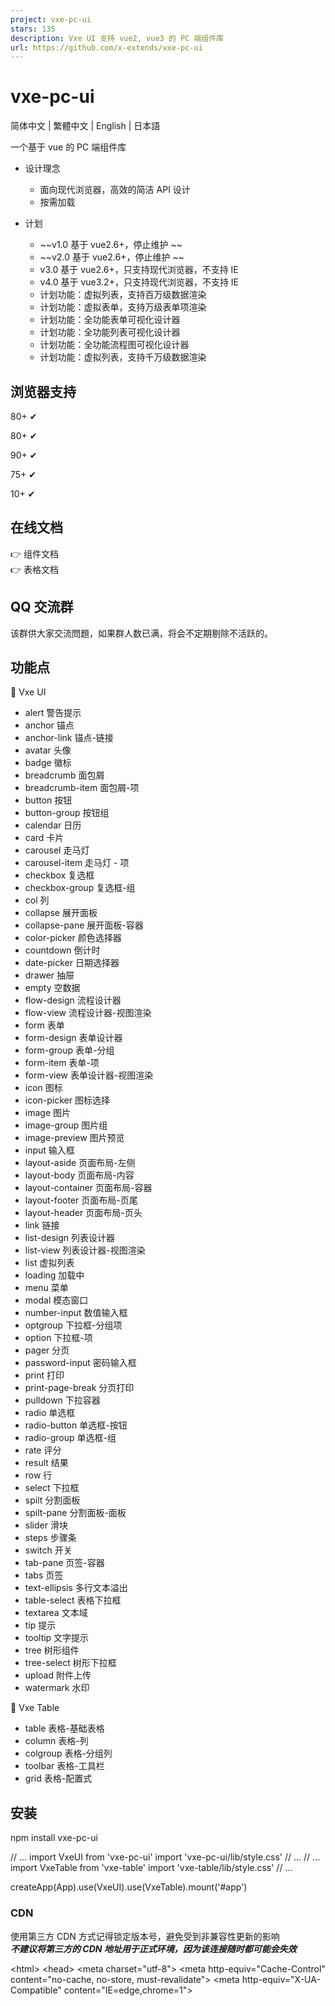 ```yaml
---
project: vxe-pc-ui
stars: 135
description: Vxe UI 支持 vue2, vue3 的 PC 端组件库
url: https://github.com/x-extends/vxe-pc-ui
---
```


vxe-pc-ui
=========

简体中文 | 繁體中文 | English | 日本語

一个基于 vue 的 PC 端组件库

-   设计理念
    
    -   面向现代浏览器，高效的简洁 API 设计
    -   按需加载
-   计划
    
    -   ~~v1.0 基于 vue2.6+，停止维护 ~~
    -   ~~v2.0 基于 vue2.6+，停止维护 ~~
    -   v3.0 基于 vue2.6+，只支持现代浏览器，不支持 IE
    -   v4.0 基于 vue3.2+，只支持现代浏览器，不支持 IE
    -   计划功能：虚拟列表，支持百万级数据渲染
    -   计划功能：虚拟表单，支持万级表单项渲染
    -   计划功能：全功能表单可视化设计器
    -   计划功能：全功能列表可视化设计器
    -   计划功能：全功能流程图可视化设计器
    -   计划功能：虚拟列表，支持千万级数据渲染

浏览器支持
-----

80+ ✔

80+ ✔

90+ ✔

75+ ✔

10+ ✔

在线文档
----

👉 组件文档  
👉 表格文档

QQ 交流群
------

该群供大家交流問題，如果群人数已满，将会不定期剔除不活跃的。

功能点
---

👀 Vxe UI

-   alert 警告提示
-   anchor 锚点
-   anchor-link 锚点-链接
-   avatar 头像
-   badge 徽标
-   breadcrumb 面包屑
-   breadcrumb-item 面包屑-项
-   button 按钮
-   button-group 按钮组
-   calendar 日历
-   card 卡片
-   carousel 走马灯
-   carousel-item 走马灯 - 项
-   checkbox 复选框
-   checkbox-group 复选框-组
-   col 列
-   collapse 展开面板
-   collapse-pane 展开面板-容器
-   color-picker 颜色选择器
-   countdown 倒计时
-   date-picker 日期选择器
-   drawer 抽屉
-   empty 空数据
-   flow-design 流程设计器
-   flow-view 流程设计器-视图渲染
-   form 表单
-   form-design 表单设计器
-   form-group 表单-分组
-   form-item 表单-项
-   form-view 表单设计器-视图渲染
-   icon 图标
-   icon-picker 图标选择
-   image 图片
-   image-group 图片组
-   image-preview 图片预览
-   input 输入框
-   layout-aside 页面布局-左侧
-   layout-body 页面布局-内容
-   layout-container 页面布局-容器
-   layout-footer 页面布局-页尾
-   layout-header 页面布局-页头
-   link 链接
-   list-design 列表设计器
-   list-view 列表设计器-视图渲染
-   list 虚拟列表
-   loading 加载中
-   menu 菜单
-   modal 模态窗口
-   number-input 数值输入框
-   optgroup 下拉框-分组项
-   option 下拉框-项
-   pager 分页
-   password-input 密码输入框
-   print 打印
-   print-page-break 分页打印
-   pulldown 下拉容器
-   radio 单选框
-   radio-button 单选框-按钮
-   radio-group 单选框-组
-   rate 评分
-   result 结果
-   row 行
-   select 下拉框
-   spilt 分割面板
-   spilt-pane 分割面板-面板
-   slider 滑块
-   steps 步骤条
-   switch 开关
-   tab-pane 页签-容器
-   tabs 页签
-   text-ellipsis 多行文本溢出
-   table-select 表格下拉框
-   textarea 文本域
-   tip 提示
-   tooltip 文字提示
-   tree 树形组件
-   tree-select 树形下拉框
-   upload 附件上传
-   watermark 水印

👀 Vxe Table

-   table 表格-基础表格
-   column 表格-列
-   colgroup 表格-分组列
-   toolbar 表格-工具栏
-   grid 表格-配置式

安装
--

npm install vxe-pc-ui

// ...
import VxeUI from 'vxe-pc-ui'
import 'vxe-pc-ui/lib/style.css'
// ...
// ...
import VxeTable from 'vxe-table'
import 'vxe-table/lib/style.css'
// ...

createApp(App).use(VxeUI).use(VxeTable).mount('#app')

### CDN

使用第三方 CDN 方式记得锁定版本号，避免受到非兼容性更新的影响  
_**不建议将第三方的 CDN 地址用于正式环境，因为该连接随时都可能会失效**_

<!DOCTYPE html\>
<html\>
<head\>
  <meta charset\="utf-8"\>
  <meta http-equiv\="Cache-Control" content\="no-cache, no-store, must-revalidate"\>
  <meta http-equiv\="X-UA-Compatible" content\="IE=edge,chrome=1"\>
  <!-- style -->
  <link rel\="stylesheet" href\="https://cdn.jsdelivr.net/npm/vxe-pc-ui@4/lib/style.css"\>
  <link rel\="stylesheet" href\="https://cdn.jsdelivr.net/npm/vxe-table@4/lib/style.css"\>
  <!-- vue -->
  <script src\="https://cdn.jsdelivr.net/npm/vue@3"\></script\>
  <!-- table -->
  <script src\="https://cdn.jsdelivr.net/npm/xe-utils"\></script\>
  <script src\="https://cdn.jsdelivr.net/npm/vxe-pc-ui@4"\></script\>
  <script src\="https://cdn.jsdelivr.net/npm/vxe-table@4"\></script\>
</head\>
<body\>
  <div id\="app"\>
    <div\>
      <vxe-form
        :data\="formData"
        @submit\="submitEvent"\>
        <vxe-form-item title\="名称" field\="name" span\="12" :item-render\="{}"\>
          <template #default\="params"\>
            <vxe-input v-model\="formData.name"\></vxe-input\>
          </template\>
        </vxe-form-item\>
        <vxe-form-item title\="角色" field\="role" span\="12" :item-render\="{}"\>
          <template #default\="params"\>
            <vxe-input v-model\="formData.role"\></vxe-input\>
          </template\>
        </vxe-form-item\>
        <vxe-form-item title\="年龄" field\="age" span\="12" :item-render\="{}"\>
          <template #default\="params"\>
            <vxe-input v-model\="formData.age"\></vxe-input\>
          </template\>
        </vxe-form-item\>
        <vxe-form-item align\="center" span\="24" :item-render\="{}"\>
          <template #default\>
            <vxe-button type\="submit" status\="primary"\>提交</vxe-button\>
            <vxe-button type\="reset"\>重置</vxe-button\>
          </template\>
        </vxe-form-item\>
      </vxe-form\>
    </div\>
  </div\>
  <script\>
    (function () {
      var App \= {
        data() {
          return {
            formData: {
              name: '',
              nickname: '',
              sex: '',
              role: ''
            }
          }
        },
        methods: {
          submitEvent () {
            VxeUI.modal.message({ content: '保存成功', status: 'success' })
          }
        }
      }
      Vue.createApp(App).use(VxeUI).use(VXETable).mount('#app')
    })()
  </script\>
</body\>
</html\>

示例
--

<template\>
  <div\>
    <vxe-form
      :data\="formData"
      @submit\="submitEvent"\>
      <vxe-form-item title\="名称" field\="name" span\="12" :item-render\="{}"\>
        <template #default\="params"\>
          <vxe-input v-model\="formData.name"\></vxe-input\>
        </template\>
      </vxe-form-item\>
      <vxe-form-item title\="角色" field\="role" span\="12" :item-render\="{}"\>
        <template #default\="params"\>
          <vxe-input v-model\="formData.role"\></vxe-input\>
        </template\>
      </vxe-form-item\>
      <vxe-form-item title\="年龄" field\="age" span\="12" :item-render\="{}"\>
        <template #default\="params"\>
          <vxe-input v-model\="formData.age"\></vxe-input\>
        </template\>
      </vxe-form-item\>
      <vxe-form-item align\="center" span\="24" :item-render\="{}"\>
        <template #default\>
          <vxe-button type\="submit" status\="primary"\>提交</vxe-button\>
          <vxe-button type\="reset"\>重置</vxe-button\>
        </template\>
      </vxe-form-item\>
    </vxe-form\>
  </div\>
</template\>

<script\>
export default {
  data() {
    return {
      formData: {
        name: '',
        nickname: '',
        sex: '',
        role: ''
      }
    }
  },
  methods: {
    submitEvent () {
      VxeUI.modal.message({ content: '保存成功', status: 'success' })
    }
  }
}
</script\>

运行项目
----

安装依赖

npm run update

启动本地调试

npm run serve

编译打包，生成编译后的目录：es,lib

npm run lib

贡献源码步骤
------

1.  如果是修复 bug，必须有示例的复现链接
2.  如果新功能，涉及代码风格、质量、还需有对应的示例页面

贡献者
---

Thank you to everyone who contributed to this project.

许可证
---

MIT © 2019-present, Xu Liangzhan
